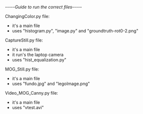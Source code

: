 -----*Guide to run the correct files*-----

ChangingColor.py file:
  - it's a main file 
  - uses "histogram.py", "image.py" and "groundtruth-rot0-2.png"

CaptureStill.py file:
  - it's a main file 
  - it run's the laptop camera
  - uses "hist_equalization.py"

MOG_Still.py file:
  - it's a main file 
  - uses "fundo.jpg" and "legoImage.png"

Video_MOG_Canny.py file:
  - it's a main file 
  - uses "vtest.avi"
  





